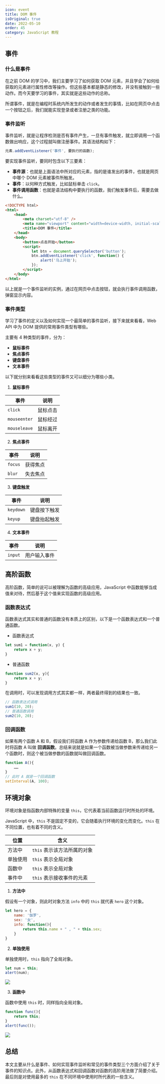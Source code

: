 ```yaml
---
icon: event
title: DOM 事件
isOriginal: true
date: 2022-05-10
order: 45
category: JavaScript 教程
---
```


## 事件

### 什么是事件

在之前 DOM 的学习中，我们主要学习了如何获取 DOM 元素，并且学会了如何给获取的元素进行属性修改等操作。但这些基本都是静态的修改，并没有接触到一些动作。而今天要学习的事件，其实就是这些动作的总称。

所谓事件，就是在编程时系统内所发生的动作或者发生的事情，比如在网页中点击一个按钮之后，我们就能实现登录或者注册之类的功能。

### 事件监听

事件监听，就是让程序检测是否有事件产生，一旦有事件触发，就立即调用一个函数做出响应，这个过程就叫做注册事件。其语法结构如下：

```js
元素.addEventListener('事件', 要执行的函数);
```

要实现事件监听，要同时包含以下三要素：

- **事件源**：也就是上面语法中所对应的元素，指的是谁发出的事件，也就是网页中哪个 DOM 元素被事件所触发。
- **事件**：以何种方式触发，比如鼠标单击 `click`。
- **事件调用函数**：也就是语法结构中要执行的函数，我们触发事件后，需要去做什么。

```html
<!DOCTYPE html>
<html>
	<head>
		<meta charset="utf-8" />
		<meta name="viewport" content="width=device-width, initial-scale=1">
		<title>DOM 事件</title>
	</head>
	<body>
		<button>点击开始</button>
		<script>
			let btn = document.querySelector('button');
			btn.addEventListener('click', function() {
				alert('马上开始');
			});
		</script>
	</body>
</html>
```

以上就是一个事件监听的实例，通过在网页中点击按钮，就会执行事件调用函数，弹窗显示内容。

### 事件类型

学习了事件的定义以及如何实现一个最简单的事件监听，接下来就来看看，Web API 中为 DOM 提供的常用事件类型有哪些。

主要有 4 种类型的事件，分为：

- **鼠标事件**
- **焦点事件**
- **键盘事件**
- **文本事件**

以下就分别来看看这些类型的事件又可以细分为哪些小类。

1.  **鼠标事件**

| 事件         | 说明     |
| ------------ | -------- |
| `click`      | 鼠标点击 |
| `mouseenter` | 鼠标经过 |
| `mouseleave` | 鼠标离开 |

2.  **焦点事件**

| 事件    | 说明     |
| ------- | -------- |
| `focus` | 获得焦点 |
| `blur`  | 失去焦点 |

3.  **键盘触发**

| 事件      | 说明         |
| --------- | ------------ |
| `keydown` | 键盘按下触发 |
| `keyup`   | 键盘抬起触发 |

4.  **文本事件**

| 事件    | 说明         |
| ------- | ------------ |
| `input` | 用户输入事件 |

## 高阶函数

高阶函数，简单的说可以被理解为函数的高级应用，JavaScript 中函数能够当成值来对待，然后基于这个值来实现函数的高级应用。

### 函数表达式

函数表达式其实和普通的函数没有本质上的区别，以下是一个函数表达式和一个普通函数。

- 函数表达式

```js
let sum1 = function(x, y) {
    return x + y;
}
```

- 普通函数

```js
function sum2(x, y){
    return x + y;
}
```

在调用时，可以发现调用方式其实都一样，两者最终得到的结果也一致。

```js
// 函数表达式调用
sum1(10, 20);
// 普通函数调用
sum2(10, 20);
```

### 回调函数

如果有两个函数 A 和 B，假设我们将函数 A 作为参数传递给函数 B，那么我们此时将函数 A 叫做 **回调函数**。总结来说就是如果一个函数被当做参数来传递给另一个函数时，则这个被当做参数的函数就叫做回调函数。

```js
function A(){
    ……
}
// 此时 A 就是一个回调函数
setInterval(A, 100);
```

## 环境对象

环境对象是指函数内部特殊的变量 `this`，它代表着当前函数运行时所处的环境。

JavaScript 中，`this` 不是固定不变的，它会随着执行环境的变化而变化。`this` 在不同位置，也有着不同的含义。

| 位置     | 含义                        |
| -------- | --------------------------- |
| 方法中   | `this` 表示该方法所属的对象 |
| 单独使用 | `this` 表示全局对象         |
| 函数中   | `this` 表示全局对象         |
| 事件中   | `this` 表示接收事件的元素   |

1.  **方法中**

假设有一个对象，则此时对象方法 `info` 中的 `this` 就代表 `hero` 这个对象。

```js
let hero = {
    name: '伽罗',
    sex: '女',
    info: function(){
        return this.name + " , " + this.sex;
    }
}
```

2.  **单独使用**

单独使用时，`this` 指向了全局对象。

```js
let num = this;
alert(num);
```

![](./../../../.vuepress/public/img/js/20220510-dom-event/env-obj.png)

3.  **函数中**

函数中使用 `this` 时，同样指向全局对象。

```js
function func(){
    return this;
}
alert(func());
```

![](./../../../.vuepress/public/img/js/20220510-dom-event/env-obj.png)

## 总结

本文主要从什么是事件、如何实现事件监听和常见的事件类型三个方面介绍了关于事件的知识点。此外，从函数表达式和回调函数对函数的高阶用法做了简要介绍。最后则是对使用最多的 `this` 在不同环境中使用时所代表的一些含义。
